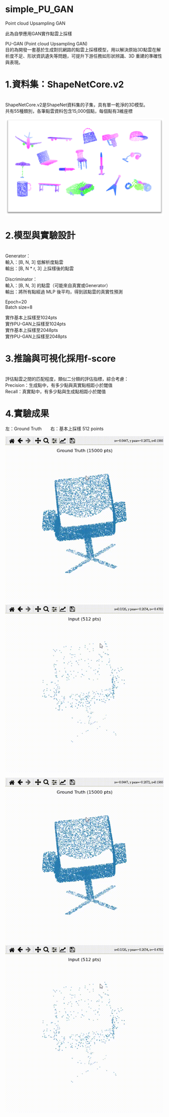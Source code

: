 # simple_PU_GAN
Point cloud Upsampling GAN

此為自學應用GAN實作點雲上採樣

PU-GAN (Point cloud Upsampling GAN)
<br>
目的為開發一套基於生成對抗網路的點雲上採樣模型，用以解決原始3D點雲在解析度不足、形狀資訊遺失等問題，可提升下游任務如形狀辨識、3D 重建的準確性與表現。
<br>

<h1>1.資料集：ShapeNetCore.v2</h1>
<br>
ShapeNetCore.v2是ShapeNet資料集的子集，具有單一乾淨的3D模型。
<br>
共有55種類別，各筆點雲資料包含15,000個點，每個點有3維座標
<br>

![image](https://github.com/YanWu6213/simple_PU_GAN/blob/main/imgs/1.png)


<h1>2.模型與實驗設計</h1>
  <br>
Generator：<br>
輸入：[B, N, 3] 低解析度點雲 <br>
輸出：[B, N * r, 3] 上採樣後的點雲<br>

Discriminator：<br>
輸入：[B, N, 3] 的點雲（可能來自真實或Generator） <br>
輸出：將所有點經過 MLP 後平均，得到該點雲的真實性預測<br>

Epoch=20<br>
Batch size=8<br>

實作基本上採樣至1024pts<br>
實作PU-GAN上採樣至1024pts<br>
實作基本上採樣至2048pts<br>
實作PU-GAN上採樣至2048pts<br>

<h1>3.推論與可視化採用f-score </h1><br>
評估點雲之間的匹配程度，類似二分類的評估指標，綜合考慮： <br>
Precision：生成點中，有多少點與真實點相距小於閾值 <br>
Recall：真實點中，有多少點與生成點相距小於閾值 <br>

<h1>4.實驗成果</h1>
左：Ground Truth　　右：基本上採樣 512 points <br>

![image](https://github.com/YanWu6213/simple_PU_GAN/blob/main/imgs/GT.gif)![image](https://github.com/YanWu6213/simple_PU_GAN/blob/main/imgs/512.gif)

<p align="center">
      <img src="https://github.com/YanWu6213/simple_PU_GAN/blob/main/imgs/GT.gif" align="left">
      <img src="https://github.com/YanWu6213/simple_PU_GAN/blob/main/imgs/512.gif" align="right">
</p>






